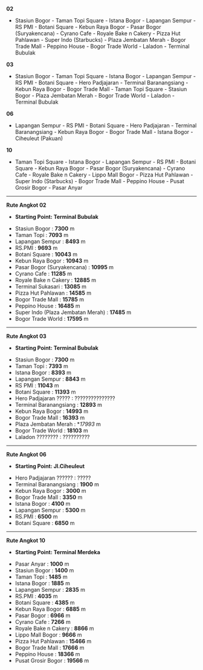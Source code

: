 **02**
  - Stasiun Bogor - Taman Topi Square - Istana Bogor - Lapangan Sempur - RS PMI - Botani Square - Kebun Raya Bogor - 
    Pasar Bogor (Suryakencana) - Cyrano Cafe - Royale Bake n Cakery - Pizza Hut Pahlawan - Super Indo (Starbucks) - 
    Plaza Jembatan Merah - Bogor Trade Mall - Peppino House - Bogor Trade World - Laladon - Terminal Bubulak

**03**
  - Stasiun Bogor - Taman Topi Square - Istana Bogor - Lapangan Sempur - RS PMI - Botani Square - Hero Padjajaran - 
    Terminal Baranangsiang - Kebun Raya Bogor - Bogor Trade Mall - Taman Topi Square - Stasiun Bogor - Plaza Jembatan Merah - 
    Bogor Trade World - Laladon - Terminal Bubulak

**06**
  - Lapangan Sempur - RS PMI - Botani Square - Hero Padjajaran - Terminal Baranangsiang - Kebun Raya Bogor - Bogor Trade Mall - 
    Istana Bogor - Ciheuleut (Pakuan)

**10**
  - Taman Topi Square - Istana Bogor - Lapangan Sempur - RS PMI - Botani Square - Kebun Raya Bogor - 
    Pasar Bogor (Suryakencana) - Cyrano Cafe - Royale Bake n Cakery - Lippo Mall Bogor - Pizza Hut Pahlawan - Super Indo (Starbucks) - 
    Bogor Trade Mall - Peppino House - Pusat Grosir Bogor - Pasar Anyar

----------------------------------------------------------------------------------------------------------------------------------------	
**Rute Angkot 02**
  * **Starting Point: Terminal Bubulak**
   - Stasiun Bogor : **7300** m
   - Taman Topi : **7093** m
   - Lapangan Sempur : **8493** m
   - RS.PMI : **9693** m
   - Botani Square : **10043** m
   - Kebun Raya Bogor : **10943** m
   - Pasar Bogor (Suryakencana) : **10995** m
   - Cyrano Cafe : **11285** m
   - Royale Bake n Cakery : **12885** m
   - Terminal Sukasari : **13085** m
   - Pizza Hut Pahlawan : **14585** m
   - Bogor Trade Mall : **15785** m
   - Peppino House : **16485** m
   - Super Indo (Plaza Jembatan Merah) : **17485** m
   - Bogor Trade World : **17595** m
   
----------------------------------------------------------------------------------------------------------------------------------------

**Rute Angkot 03**
  * **Starting Point: Terminal Bubulak**
   - Stasiun Bogor : **7300** m
   - Taman Topi : **7393** m
   - Istana Bogor : **8393** m
   - Lapangan Sempur : **8843** m
   - RS PMI : **11043** m
   - Botani Square : **11393** m
   - Hero Padjajaran ????? : ???????????????
   - Terminal Baranangsiang : **12893** m
   - Kebun Raya Bogor : **14993** m
   - Bogor Trade Mall : **16393** m
   - Plaza Jembatan Merah : **17993* m
   - Bogor Trade World : **18103** m 
   - Laladon ???????? : ??????????

----------------------------------------------------------------------------------------------------------------------------------------
  
**Rute Angkot 06**
  * **Starting Point: Jl.Ciheuleut**
   - Hero Padjajaran ?????? : ?????
   - Terminal Baranangsiang : **1900** m
   - Kebun Raya Bogor : **3000** m
   - Bogor Trade Mall : **3350** m
   - Istana Bogor : **4100** m
   - Lapangan Sempur : **5300** m
   - RS.PMI : **6500** m
   - Botani Square : **6850** m

----------------------------------------------------------------------------------------------------------------------------------------

**Rute Angkot 10**
 * **Starting Point: Terminal Merdeka**
  - Pasar Anyar : **1000** m
  - Stasiun Bogor : **1400** m
  - Taman Topi : **1485** m
  - Istana Bogor : **1885** m
  - Lapangan Sempur : **2835** m
  - RS.PMI : **4035** m
  - Botani Square : **4385** m
  - Kebun Raya Bogor : **6885** m
  - Pasar Bogor : **6966** m
  - Cyrano Cafe : **7266** m
  - Royale Bake n Cakery : **8866** m
  - Lippo Mall Bogor : **9666** m
  - Pizza Hut Pahlawan : **15466** m
  - Bogor Trade Mall : **17666** m
  - Peppino House : **18366** m
  - Pusat Grosir Bogor : **19566** m
  
 
  
	
	
